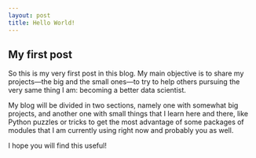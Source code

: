 ```yaml
---
layout: post
title: Hello World!
---
```


## My first post

So this is my very first post in this blog. My main objective is to share my projects—the big and the small ones—to try to help others pursuing the very same thing I am: becoming a better data scientist.

My blog will be divided in two sections, namely one with somewhat big projects, and another one with small things that I learn here and there, like Python puzzles or tricks to get the most advantage of some packages of modules that I am currently using right now and probably you as well.

I hope you will find this useful!
